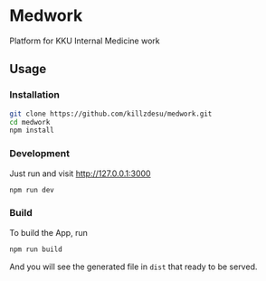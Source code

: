 # Medwork
Platform for KKU Internal Medicine work

## Usage

### Installation

```bash
git clone https://github.com/killzdesu/medwork.git
cd medwork
npm install
```

### Development

Just run and visit http://127.0.0.1:3000

```bash
npm run dev
```

### Build

To build the App, run

```bash
npm run build
```

And you will see the generated file in `dist` that ready to be served.
